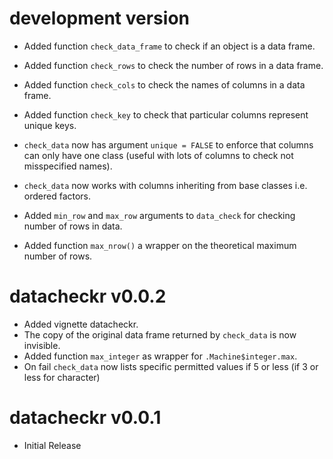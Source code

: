 # development version


- Added function `check_data_frame` to check if an object is a data frame.
- Added function `check_rows` to check the number of rows in a data frame.
- Added function `check_cols` to check the names of columns in a data frame.
- Added function `check_key` to check that particular columns represent unique keys.

- `check_data` now has argument `unique = FALSE` to enforce that columns can only have
one class (useful with lots of columns to check not misspecified names).
- `check_data` now works with columns inheriting from base classes i.e. ordered factors.
- Added `min_row` and `max_row` arguments to `data_check` for checking number of rows in data.

- Added function `max_nrow()` a wrapper on the theoretical maximum number of rows.

# datacheckr v0.0.2

- Added vignette datacheckr.
- The copy of the original data frame returned by `check_data` is now invisible.
- Added function `max_integer` as wrapper for `.Machine$integer.max`.
- On fail `check_data` now lists specific permitted values if 5 or less 
(if 3 or less for character)

# datacheckr v0.0.1

- Initial Release
